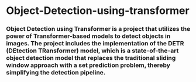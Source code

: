 # Object-Detection-using-transformer


### Object Detection using Transformer is a project that utilizes the power of Transformer-based models to detect objects in images. The project includes the implementation of the DETR (DEtection TRansformer) model, which is a state-of-the-art object detection model that replaces the traditional sliding window approach with a set prediction problem, thereby simplifying the detection pipeline.
